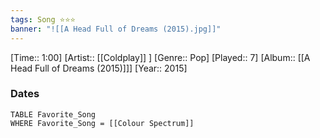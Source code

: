```yaml
---
tags: Song ⭐⭐⭐ 
banner: "![[A Head Full of Dreams (2015).jpg]]"
---
```

[Time:: 1:00]
[Artist:: [[Coldplay]] ]
[Genre:: Pop]
[Played:: 7]
[Album:: [[A Head Full of Dreams (2015)]]]
[Year:: 2015]
### Dates
````dataview
TABLE Favorite_Song
WHERE Favorite_Song = [[Colour Spectrum]]
````